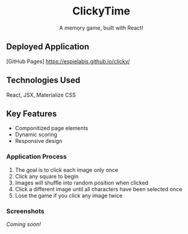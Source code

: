 <h1 align="center">ClickyTime</h1>

<div align="center"> A memory game, built with React!</div>

## Deployed Application

[GitHub Pages] <https://espielabis.github.io/clicky/>

<!-- Use extension to make TOC -->
<!-- ## Contents -->

<!-- ## Concept -->

## Technologies Used

React, JSX, Materialize CSS

## Key Features

* Componitized page elements
* Dynamic scoring
* Responsive design



### Application Process

1. The goal is to click each image only once
1. Click any square to begin
1. Images will shuffle into random position when clicked
1. Click a different image until all characters have been selected once
1. Lose the game if you click any image twice

### Screenshots

*Coming soon!*
<!-- ###### Image caption
![Alt Text](url)
*image caption test* -->
